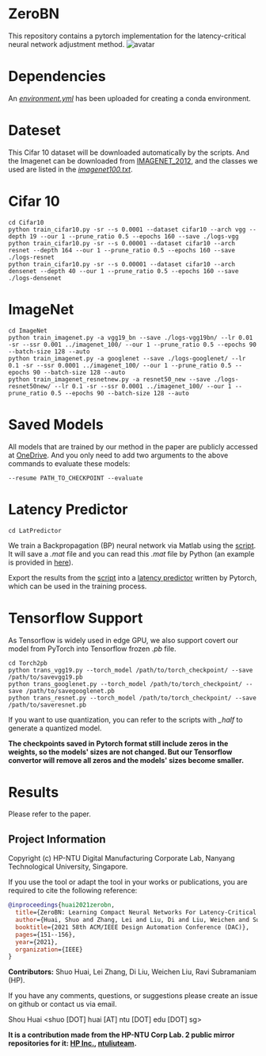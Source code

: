 # ZeroBN

This repository contains a pytorch implementation for the latency-critical
neural network adjustment method.
![avatar](fig/framework.png)

# Dependencies

An [*environment.yml*](environment.yml) has been uploaded for creating a conda environment.

# Dateset
This Cifar 10 dataset will be downloaded automatically by the scripts. And the Imagenet can be 
downloaded from [IMAGENET_2012](https://image-net.org/), and the classes we used are listed in the
[*imagenet100.txt*](imagenet100.txt).


# Cifar 10

```shell
cd Cifar10
python train_cifar10.py -sr --s 0.0001 --dataset cifar10 --arch vgg --depth 19 --our 1 --prune_ratio 0.5 --epochs 160 --save ./logs-vgg
python train_cifar10.py -sr --s 0.00001 --dataset cifar10 --arch resnet --depth 164 --our 1 --prune_ratio 0.5 --epochs 160 --save ./logs-resnet
python train_cifar10.py -sr --s 0.00001 --dataset cifar10 --arch densenet --depth 40 --our 1 --prune_ratio 0.5 --epochs 160 --save ./logs-densenet
```

# ImageNet

```shell
cd ImageNet
python train_imagenet.py -a vgg19_bn --save ./logs-vgg19bn/ --lr 0.01 -sr --ssr 0.001 ../imagenet_100/ --our 1 --prune_ratio 0.5 --epochs 90 --batch-size 128 --auto
python train_imagenet.py -a googlenet --save ./logs-googlenet/ --lr 0.1 -sr --ssr 0.0001 ../imagenet_100/ --our 1 --prune_ratio 0.5 --epochs 90 --batch-size 128 --auto
python train_imagenet_resnetnew.py -a resnet50_new --save ./logs-resnet50new/ --lr 0.1 -sr --ssr 0.0001 ../imagenet_100/ --our 1 --prune_ratio 0.5 --epochs 90 --batch-size 128 --auto
```

# Saved Models
All models that are trained by our method in the paper are publicly accessed at [OneDrive](save_models_link). And you only need to 
add two arguments to the above commands to evaluate these models:
```shell
--resume PATH_TO_CHECKPOINT --evaluate
```


# Latency Predictor

```shell
cd LatPredictor
```
We train a Backpropagation (BP) neural network via Matlab using
the [script](LatPredictor/MatlabTrain/train.m). It will save a *.mat* file and you can
read this *.mat* file by Python (an example is provided in [here](LatPredictor/TorchPredictor/load_mat.py)).

Export the results from the [script](LatPredictor/TorchPredictor/load_mat.py) into
a [latency predictor](LatPredictor/TorchPredictor/predictor.py) written by Pytorch, which can be used
in the training process.

# Tensorflow Support
As Tensorflow is widely used in edge GPU, we also support covert our
model from PyTorch into Tensorflow frozen *.pb* file.

```shell
cd Torch2pb
python trans_vgg19.py --torch_model /path/to/torch_checkpoint/ --save /path/to/savevgg19.pb
python trans_googlenet.py --torch_model /path/to/torch_checkpoint/ --save /path/to/savegooglenet.pb
python trans_resnet.py --torch_model /path/to/torch_checkpoint/ --save /path/to/saveresnet.pb
```

If you want to use quantization, you can refer to the scripts with *_half* to generate a
quantized model.

**The checkpoints saved in Pytorch format still include zeros in the weights, so the models' sizes
are not changed. But our Tensorflow convertor will remove all zeros and the models' sizes become smaller.**

# Results
Please refer to the paper.

## Project Information

Copyright (c) HP-NTU Digital Manufacturing Corporate Lab, Nanyang Technological University, Singapore.

If you use the tool or adapt the tool in your works or publications, you are required to cite the following reference:
```bib
@inproceedings{huai2021zerobn,
  title={ZeroBN: Learning Compact Neural Networks For Latency-Critical Edge Systems},
  author={Huai, Shuo and Zhang, Lei and Liu, Di and Liu, Weichen and Subramaniam, Ravi},
  booktitle={2021 58th ACM/IEEE Design Automation Conference (DAC)},
  pages={151--156},
  year={2021},
  organization={IEEE}
}

```
**Contributors:**
Shuo Huai, Lei Zhang, Di Liu, Weichen Liu, Ravi Subramaniam (HP).

If you have any comments, questions, or suggestions please create an issue on github or contact us via email.

Shou Huai <shuo [DOT] huai [AT] ntu [DOT] edu [DOT] sg>


**It is a contribution made from the HP-NTU Corp Lab.
2 public mirror repositories for it: [HP Inc.](https://github.com/HPInc/ZeroBN), [ntuliuteam](https://github.com/ntuliuteam/ZeroBN).**
